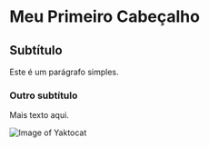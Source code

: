 # Meu Primeiro Cabeçalho

## Subtítulo

Este é um parágrafo simples.

### Outro subtítulo
Mais texto aqui.

![Image of Yaktocat](https://octodex.github.com/images/yaktocat.png)
